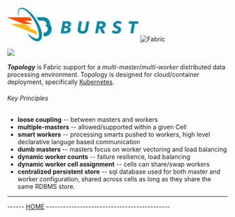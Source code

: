 ![Burst](../../../../../../../../doc/burst_small.png "")
![Fabric](../../../../../../../fabric_small.png "")

 ![](topology.png "")
 
___Topology___ is Fabric support for a  _multi-master_/_multi-worker_ distributed
data processing environment. Topology is designed for cloud/container deployment, specifically
[Kubernetes](https://kubernetes.io/). 

###### Key Principles

* __loose coupling__ -- between masters and workers 
* __multiple-masters__  -- allowed/supported within a given Cell
* __smart workers__  -- processing smarts pushed to workers, high level declarative languge based communication
* __dumb masters__  -- masters focus on worker vectoring and load balancing
* __dynamic worker counts__ -- failure resilience, load balancing
* __dynamic worker cell assignment__ -- cells can share/swap workers
* __centralized persistent store__ -- sql database used for both master and worker configuration, shared
across cells as long as they share the same RDBMS store.
---
------ [HOME](../../../../../../../../../readme.md) --------------------------------------------
